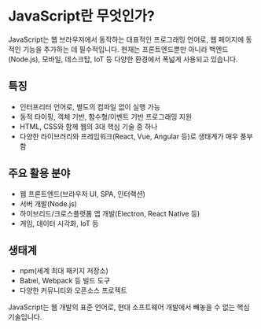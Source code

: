 # JavaScript란 무엇인가?

JavaScript는 웹 브라우저에서 동작하는 대표적인 프로그래밍 언어로, 웹 페이지에 동적인 기능을 추가하는 데 필수적입니다. 현재는 프론트엔드뿐만 아니라 백엔드(Node.js), 모바일, 데스크탑, IoT 등 다양한 환경에서 폭넓게 사용되고 있습니다.

## 특징
- 인터프리터 언어로, 별도의 컴파일 없이 실행 가능
- 동적 타이핑, 객체 기반, 함수형/이벤트 기반 프로그래밍 지원
- HTML, CSS와 함께 웹의 3대 핵심 기술 중 하나
- 다양한 라이브러리와 프레임워크(React, Vue, Angular 등)로 생태계가 매우 풍부함

## 주요 활용 분야
- 웹 프론트엔드(브라우저 UI, SPA, 인터랙션)
- 서버 개발(Node.js)
- 하이브리드/크로스플랫폼 앱 개발(Electron, React Native 등)
- 게임, 데이터 시각화, IoT 등

## 생태계
- npm(세계 최대 패키지 저장소)
- Babel, Webpack 등 빌드 도구
- 다양한 커뮤니티와 오픈소스 프로젝트

JavaScript는 웹 개발의 표준 언어로, 현대 소프트웨어 개발에서 빼놓을 수 없는 핵심 기술입니다. 